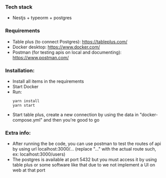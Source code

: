 ### Tech stack
- Nestjs + typeorm + postgres
### Requirements
- Table plus (to connect Postgres): https://tableplus.com/
- Docker desktop: https://www.docker.com/
- Postman (for testing apis on local and documenting): https://www.postman.com/
### Installation:
- Install all items in the requirements
- Start Docker
- Run:
  ```
  yarn install
  yarn start
  ```
- Start table plus, create a new connection by using the data in "docker-compose.yml" and then you're good to go
### Extra info:
- After running the be code, you can use postman to test the routes of api by using url localhost:3000/... (replace "..." with the actual route such, ex: localhost:3000/users)
- The postgres is available at port 5432 but you must access it by using table plus or some software like that due to we not implement a UI on web at that port
